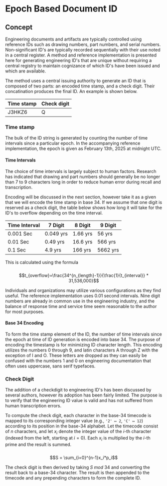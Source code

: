 # Epoch Based Document ID
## Concept
Engineering documents and artifacts are typically controlled using reference IDs such as drawing numbers, part numbers, and serial numbers. Non-significant ID's are typically recorded sequentially with their use noted in a central register. A method and reference implementation is presented here for generating engineering ID's that are unique without requiring a central registry to maintain cognizance of which ID's have been issued and which are available. 

The method uses a central issuing authority to generate an ID that is composed of two parts: an encoded time stamp, and a check digit. Their concatination produces the final ID. An example is shown below. 

| Time stamp | Check digit|
| --- | --- |
| J3HKZ6 | Q |


### Time stamp
The bulk of the ID string is generated by counting the number of time intervals since a particular epoch. In the accompanying reference implementation, the epoch is given as February 13th, 2025 at midnight UTC. 

#### Time Intervals
The choice of time intervals is largely subject to human factors. Research has indicated that drawing and part numbers should generally be no longer than 7 to 9 characters long in order to reduce human error during recall and transcription. 

Encoding will be discussed in the next section, however take it as a given that we will encode the time stamp in base 34. If we assume that one digit is reserved as a check digit, the table below shows how long it will take for the ID's to overflow depending on the time interval. 

| Time Interval | 7 Digit | 8 Digit | 9 Digit |
| ------------- | ------- | ------- | ------- |
| 0.001 Sec | 0.049 yrs | 1.66 yrs | 56 yrs |
| 0.01 Sec | 0.49 yrs | 16.6 yrs | 566 yrs |
| 0.1 Sec | 4.9 yrs | 166 yrs | 5662 yrs| 

This is calculated using the formula\
\
$$t_{overflow}=\frac{34^{n_{length}-1}}{\frac{1}{t_{interval}} * 31,536,000}$$

Individuals and organizations may utilize various configurations as they find useful. The reference implementation uses 0.01 second intervals. Nine digit numbers are already in common use in the engineering industry, and the balance of response time and service time seem reasonable to the author for most purposes. 

#### Base 34 Encoding
To form the time stamp element of the ID, the number of time intervals since the epoch at time of ID generation is encoded into base 34. The purpose of encoding the timestamp is for minimizing ID character length. This encoding utilizes the numbers 0 through 9, and latin characters A through Z with the exception of I and O. These letters are dropped as they can easily be confused with the numbers 1 and 0 on engineering documentation that often uses uppercase, sans serif typefaces. 

### Check Digit
The addition of a checkdigit to engineering ID's has been discussed by several authors, however its adoption has been fairly limited. The purpose is to verify that the engineering ID value is valid and has not suffered from human transcription errors. 

To compute the check digit, each character in the base-34 timecode is mapped to its corresponding integer value (e.g., `'2' ↦ 2`, `'C' ↦ 12`) according to its position in the base-34 alphabet. Let the timecode consist of $n$ characters, and let $x_i$ denote the integer value of the $i$-th character (indexed from the left, starting at $i = 0$). Each $x_i$ is multiplied by the $i$-th prime and the result is summed.\
\
$$S = \sum_{i=0}^{n-1}x_i*p_i$$

The check digit is then derived by taking $S\ mod\ 34$ and converting the result back to a base-34 character. The result is then appended to the timecode and any prepending characters to form the complete ID.

